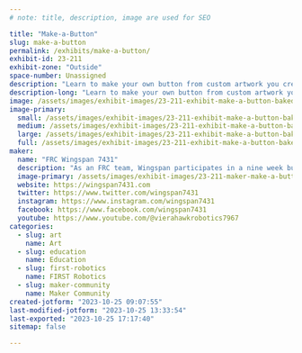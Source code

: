 ```yaml
---
# note: title, description, image are used for SEO

title: "Make-a-Button"
slug: make-a-button
permalink: /exhibits/make-a-button/
exhibit-id: 23-211
exhibit-zone: "Outside"
space-number: Unassigned
description: "Learn to make your own button from custom artwork you create or from existing artwork we will have."
description-long: "Learn to make your own button from custom artwork you create or from existing artwork we will have. Note: There is an additional charge for this activity. Part of the proceeds from this activity will benefit the FIRST Robotics club that is running the exhibit."
image: /assets/images/exhibit-images/23-211-exhibit-make-a-button-baked-large.png
image-primary: 
  small: /assets/images/exhibit-images/23-211-exhibit-make-a-button-baked-small.png
  medium: /assets/images/exhibit-images/23-211-exhibit-make-a-button-baked-medium.png
  large: /assets/images/exhibit-images/23-211-exhibit-make-a-button-baked-large.png
  full: /assets/images/exhibit-images/23-211-exhibit-make-a-button-baked-full.png
maker: 
  name: "FRC Wingspan 7431"
  description: "As an FRC team, Wingspan participates in a nine week build season each year where the team builds a robot that completes specific tasks. As a team, we pride ourselves on being a student-led team; with our mentors as guides, team members design, program, and build the robots we compete with while discovering new solutions, innovating on previous solutions, impacting the world around us, working as a team, finding ways to include everyone’s skills, and having fun! But building robots isn’t all we do! Wingspan actively goes out into our community to share our passion for STEM. We strive to make sure everyone of all ages and backgrounds feels comfortable entering a STEM-focused space to prepare them with the tools they need to change the world."
  image-primary: /assets/images/exhibit-images/23-211-maker-make-a-button-hawk-robotics-logo-dark-1024x1024-medium.png
  website: https://wingspan7431.com
  twitter: https://www.twitter.com/wingspan7431
  instagram: https://www.instagram.com/wingspan7431
  facebook: https://www.facebook.com/wingspan7431
  youtube: https://www.youtube.com/@vierahawkrobotics7967
categories: 
  - slug: art
    name: Art
  - slug: education
    name: Education
  - slug: first-robotics
    name: FIRST Robotics
  - slug: maker-community
    name: Maker Community
created-jotform: "2023-10-25 09:07:55"
last-modified-jotform: "2023-10-25 13:33:54"
last-exported: "2023-10-25 17:17:40"
sitemap: false

---
```

